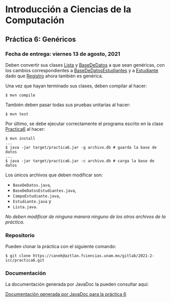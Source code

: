 Introducción a Ciencias de la Computación
=========================================

Práctica 6: Genéricos
---------------------

### Fecha de entrega: viernes 13 de agosto, 2021

Deben convertir sus clases
[Lista](https://aztlan.fciencias.unam.mx/gitlab/2021-2-icc/practica6/blob/master/src/main/java/mx/unam/ciencias/icc/Lista.java)
y
[BaseDeDatos](https://aztlan.fciencias.unam.mx/gitlab/2021-2-icc/practica6/blob/master/src/main/java/mx/unam/ciencias/icc/BaseDeDatos.java)
a que sean genéricas, con los cambios correspondientes a
[BaseDeDatosEstudiantes](https://aztlan.fciencias.unam.mx/gitlab/2021-2-icc/practica6/blob/master/src/main/java/mx/unam/ciencias/icc/BaseDeDatosEstudiantes.java)
y a
[Estudiante](https://aztlan.fciencias.unam.mx/gitlab/2021-2-icc/practica6/blob/master/src/main/java/mx/unam/ciencias/icc/Estudiante.java)
dado que
[Registro](https://aztlan.fciencias.unam.mx/gitlab/2021-2-icc/practica6/blob/master/src/main/java/mx/unam/ciencias/icc/Registro.java)
ahora también es genérica.

Una vez que hayan terminado sus clases, deben compilar al hacer:

```
$ mvn compile
```

También deben pasar todas sus pruebas unitarias al hacer:

```
$ mvn test
```

Por último, se debe ejecutar correctamente el programa escrito en la clase
[Practica6](https://aztlan.fciencias.unam.mx/gitlab/2021-2-icc/practica6/blob/master/src/main/java/mx/unam/ciencias/icc/Practica6.java)
al hacer:

```
$ mvn install
...
$ java -jar target/practica6.jar -g archivo.db # guarda la base de datos
...
$ java -jar target/practica6.jar -c archivo.db # carga la base de datos
```

Los únicos archivos que deben modificar son:

* `BaseDeDatos.java`,
* `BaseDeDatosEstudiantes.java`,
* `CampoEstudiante.java`,
* `Estudiante.java` y
* `Lista.java`.

*No deben modificar de ninguna manera ninguno de los otros archivos de la práctica*.

### Repositorio

Pueden clonar la práctica con el siguiente comando:

```
$ git clone https://canek@aztlan.fciencias.unam.mx/gitlab/2021-2-icc/practica6.git
```

### Documentación

La documentación generada por JavaDoc la pueden consultar aquí:

[Documentación generada por JavaDoc para la práctica
6](https://aztlan.fciencias.unam.mx/~canek/2021-2-icc/practica6/apidocs/index.html)
